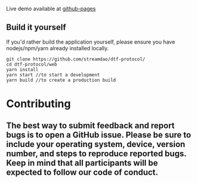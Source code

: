Live demo available at [github-pages](https://streamdao.org.github.io/dtf-protocol/)

## Build it yourself

If you'd rather build the application yourself, please ensure you have nodejs/npm/yarn already installed locally.

```
git clone https://github.com/streamdao/dtf-protocol/
cd dtf-protocol/web
yarn install
yarn start //to start a development
yarn build //to create a production build 
```

# Contributing
The best way to submit feedback and report bugs is to open a GitHub issue. Please be sure to include your operating system, device, version number, and steps to reproduce reported bugs. Keep in mind that all participants will be expected to follow our code of conduct.
-
